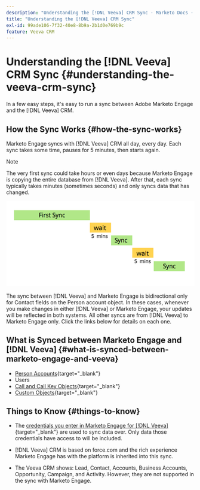 ```yaml
---
description: "Understanding the [!DNL Veeva] CRM Sync - Marketo Docs - Product Documentation"
title: "Understanding the [!DNL Veeva] CRM Sync"
exl-id: 99ade106-7f32-40e8-8b9a-2b1d0e769b9c
feature: Veeva CRM
---
```

# Understanding the [!DNL Veeva] CRM Sync {#understanding-the-veeva-crm-sync}

In a few easy steps, it's easy to run a sync between Adobe Marketo Engage and the [!DNL Veeva] CRM.

## How the Sync Works {#how-the-sync-works}

Marketo Engage syncs with [!DNL Veeva] CRM all day, every day. Each sync takes some time, pauses for 5 minutes, then starts again.

>[!NOTE]
>
>The very first sync could take hours or even days because Marketo Engage is copying the entire database from [!DNL Veeva]. After that, each sync typically takes minutes (sometimes seconds) and only syncs data that has changed.

   ![](assets/understanding-the-veeva-sync-1.png)

The sync between [!DNL Veeva] and Marketo Engage is bidirectional only for Contact fields on the Person account object. In these cases, whenever you make changes in either [!DNL Veeva] or Marketo Engage, your updates will be reflected in both systems. All other syncs are from [!DNL Veeva] to Marketo Engage only. Click the links below for details on each one.

## What is Synced between Marketo Engage and [!DNL Veeva] {#what-is-synced-between-marketo-engage-and-veeva}

* [Person Accounts](/help/marketo/product-docs/crm-sync/veeva-crm-sync/sync-details/person-account-sync-faq.md){target="_blank"}
* Users
* [Call and Call Key Objects](/help/marketo/product-docs/crm-sync/veeva-crm-sync/sync-details/syncing-call-and-call-key-messages.md){target="_blank"}
* [Custom Objects](/help/marketo/product-docs/crm-sync/veeva-crm-sync/sync-details/custom-object-sync.md){target="_blank"}

## Things to Know {#things-to-know}

* The [credentials you enter in Marketo Engage for [!DNL Veeva]](/help/marketo/product-docs/crm-sync/salesforce-sync/setup/enterprise-unlimited-edition/step-2-of-3-create-a-salesforce-user-for-marketo-enterprise-unlimited.md){target="_blank"} are used to sync data over. Only data those credentials have access to will be included.

* [!DNL Veeva] CRM is based on force.com and the rich experience Marketo Engage has with the platform is inherited into this sync.

* The Veeva CRM shows: Lead, Contact, Accounts, Business Accounts, Opportunity, Campaign, and Activity. However, they are not supported in the sync with Marketo Engage.
